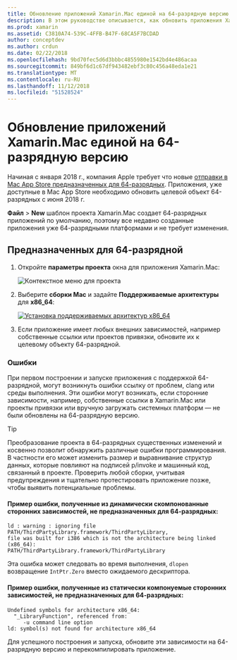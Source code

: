 ```yaml
---
title: Обновление приложений Xamarin.Mac единой на 64-разрядную версию
description: В этом руководстве описывается, как обновить приложения Xamarin.Mac для 64-разрядных целевых. Он также предоставляет примеры различных типов ошибок, которые могут возникнуть при внесении этого изменения.
ms.prod: xamarin
ms.assetid: C3810A74-539C-4FFB-B47F-68CA5F7BCDAD
author: conceptdev
ms.author: crdun
ms.date: 02/22/2018
ms.openlocfilehash: 9bd70fec5d6d3bbbc4855980e1542bd4e486acaa
ms.sourcegitcommit: 849bf6d1c67df943482ebf3c80c456a48eda1e21
ms.translationtype: MT
ms.contentlocale: ru-RU
ms.lasthandoff: 11/12/2018
ms.locfileid: "51528524"
---
```

# <a name="updating-xamarinmac-unified-applications-to-64-bit"></a>Обновление приложений Xamarin.Mac единой на 64-разрядную версию

Начиная с января 2018 г., компания Apple требует что новые [отправки в Mac App Store предназначенных для 64-разрядных](https://developer.apple.com/news/?id=06282017a). Приложения, уже доступные в Mac App Store необходимо обновить целевой объект 64-разрядных с июня 2018 г.

**Файл** > **New** шаблон проекта Xamarin.Mac создает 64-разрядных приложений по умолчанию, поэтому все недавно созданные приложения уже 64-разрядными платформами и не требует изменения.

## <a name="targeting-64-bit"></a>Предназначенных для 64-разрядной

1. Откройте **параметры проекта** окна для приложения Xamarin.Mac:

   ![Контекстное меню для проекта](mac-64-bit-images/1-contextual_menu-vsmac.png "контекстное меню для проекта")

2. Выберите **сборки Mac** и задайте **Поддерживаемые архитектуры** для **x86\_64**:

   [![Установка поддерживаемых архитектур x86_64](mac-64-bit-images/2-project_options-vsmac.png "присвоить x86_64 Поддерживаемые архитектуры")](mac-64-bit-images/2-project_options-vsmac-large.png#lightbox)

3. Если приложение имеет любых внешних зависимостей, например собственные ссылки или проектов привязки, обновите их к целевому объекту 64-разрядной.

### <a name="errors"></a>Ошибки

При первом построении и запуске приложения с поддержкой 64-разрядной, могут возникнуть ошибки ссылку от проблем, clang или среды выполнения. Эти ошибки могут возникать, если сторонние зависимости, например, собственные ссылки в Xamarin.Mac или проекты привязки или вручную загружать системных платформ — не были обновлены на 64-разрядную версию.

> [!TIP]
> Преобразование проекта в 64-разрядных существенных изменений и косвенно позволит обнаружить различные ошибки программирования. В частности его может изменить размер и выравнивание структур данных, которые повлияют на подписей p/invoke и машинный код, связанный в проекте. Проверить любой сборки, учитывая предупреждения и тщательно протестировать приложение позже, чтобы выявить потенциальные проблемы.

#### <a name="example-error-resulting-from-a-dynamically-linked-third-party-dependency-that-does-not-target-64-bit"></a>Пример ошибки, полученные из динамически скомпонованные сторонних зависимостей, не предназначенных для 64-разрядных:

```console
ld : warning : ignoring file PATH/ThirdPartyLibrary.framework/ThirdPartyLibrary, 
file was built for i386 which is not the architecture being linked (x86_64): 
PATH/ThirdPartyLibrary.framework/ThirdPartyLibrary 
```

Эта ошибка может следовать во время выполнения, `dlopen` возвращение `IntPtr.Zero` вместо ожидаемого дескриптора.

#### <a name="example-error-resulting-from-a-statically-linked-third-party-dependency-that-does-not-target-64-bit"></a>Пример ошибки, полученные из статически компонуемые сторонних зависимостей, не предназначенных для 64-разрядных:

```console
Undefined symbols for architecture x86_64:
  "_LibraryFunction", referenced from:
     -u command line option
ld: symbol(s) not found for architecture x86_64 
```

Для успешного построения и запуска, обновите эти зависимости на 64-разрядную версию и перекомпилировать приложение.

